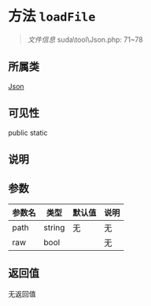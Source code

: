 # 方法 `loadFile`

> *文件信息* suda\tool\Json.php: 71~78

## 所属类 

[Json](../Json.md)

## 可见性

 public static

## 说明



## 参数


| 参数名 | 类型 | 默认值 | 说明 |
|--------|-----|-------|-------|
| path |  string | 无 | 无 |
| raw |  bool |  | 无 |



## 返回值

无返回值
